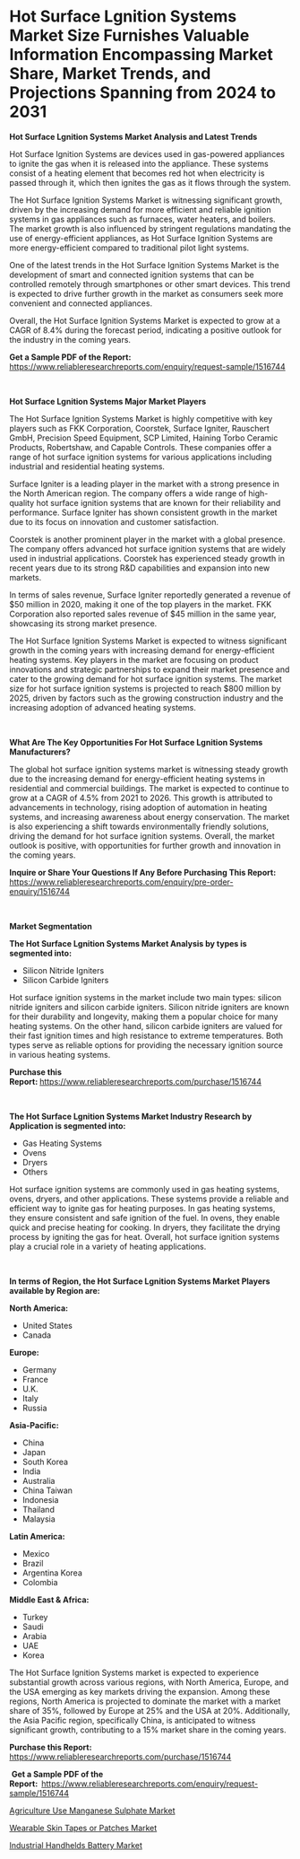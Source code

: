 <p><h1>Hot Surface Lgnition Systems Market Size Furnishes Valuable Information Encompassing Market Share, Market Trends, and Projections Spanning from 2024 to 2031</h1></p><p><strong>Hot Surface Lgnition Systems Market Analysis and Latest Trends</strong></p>
<p><p>Hot Surface Ignition Systems are devices used in gas-powered appliances to ignite the gas when it is released into the appliance. These systems consist of a heating element that becomes red hot when electricity is passed through it, which then ignites the gas as it flows through the system. </p><p>The Hot Surface Ignition Systems Market is witnessing significant growth, driven by the increasing demand for more efficient and reliable ignition systems in gas appliances such as furnaces, water heaters, and boilers. The market growth is also influenced by stringent regulations mandating the use of energy-efficient appliances, as Hot Surface Ignition Systems are more energy-efficient compared to traditional pilot light systems.</p><p>One of the latest trends in the Hot Surface Ignition Systems Market is the development of smart and connected ignition systems that can be controlled remotely through smartphones or other smart devices. This trend is expected to drive further growth in the market as consumers seek more convenient and connected appliances.</p><p>Overall, the Hot Surface Ignition Systems Market is expected to grow at a CAGR of 8.4% during the forecast period, indicating a positive outlook for the industry in the coming years.</p></p>
<p><strong>Get a Sample PDF of the Report:&nbsp;</strong> <a href="https://www.reliableresearchreports.com/enquiry/request-sample/1516744">https://www.reliableresearchreports.com/enquiry/request-sample/1516744</a></p>
<p>&nbsp;</p>
<p><strong>Hot Surface Lgnition Systems Major Market Players</strong></p>
<p><p>The Hot Surface Ignition Systems Market is highly competitive with key players such as FKK Corporation, Coorstek, Surface Igniter, Rauschert GmbH, Precision Speed Equipment, SCP Limited, Haining Torbo Ceramic Products, Robertshaw, and Capable Controls. These companies offer a range of hot surface ignition systems for various applications including industrial and residential heating systems.</p><p>Surface Igniter is a leading player in the market with a strong presence in the North American region. The company offers a wide range of high-quality hot surface ignition systems that are known for their reliability and performance. Surface Igniter has shown consistent growth in the market due to its focus on innovation and customer satisfaction.</p><p>Coorstek is another prominent player in the market with a global presence. The company offers advanced hot surface ignition systems that are widely used in industrial applications. Coorstek has experienced steady growth in recent years due to its strong R&D capabilities and expansion into new markets.</p><p>In terms of sales revenue, Surface Igniter reportedly generated a revenue of $50 million in 2020, making it one of the top players in the market. FKK Corporation also reported sales revenue of $45 million in the same year, showcasing its strong market presence.</p><p>The Hot Surface Ignition Systems Market is expected to witness significant growth in the coming years with increasing demand for energy-efficient heating systems. Key players in the market are focusing on product innovations and strategic partnerships to expand their market presence and cater to the growing demand for hot surface ignition systems. The market size for hot surface ignition systems is projected to reach $800 million by 2025, driven by factors such as the growing construction industry and the increasing adoption of advanced heating systems.</p></p>
<p>&nbsp;</p>
<p><strong>What Are The Key Opportunities For Hot Surface Lgnition Systems Manufacturers?</strong></p>
<p><p>The global hot surface ignition systems market is witnessing steady growth due to the increasing demand for energy-efficient heating systems in residential and commercial buildings. The market is expected to continue to grow at a CAGR of 4.5% from 2021 to 2026. This growth is attributed to advancements in technology, rising adoption of automation in heating systems, and increasing awareness about energy conservation. The market is also experiencing a shift towards environmentally friendly solutions, driving the demand for hot surface ignition systems. Overall, the market outlook is positive, with opportunities for further growth and innovation in the coming years.</p></p>
<p><strong>Inquire or Share Your Questions If Any Before Purchasing This Report:</strong> <a href="https://www.reliableresearchreports.com/enquiry/pre-order-enquiry/1516744">https://www.reliableresearchreports.com/enquiry/pre-order-enquiry/1516744</a></p>
<p>&nbsp;</p>
<p><strong>Market Segmentation</strong></p>
<p><strong>The Hot Surface Lgnition Systems Market Analysis by types is segmented into:</strong></p>
<p><ul><li>Silicon Nitride Igniters</li><li>Silicon Carbide Igniters</li></ul></p>
<p><p>Hot surface ignition systems in the market include two main types: silicon nitride igniters and silicon carbide igniters. Silicon nitride igniters are known for their durability and longevity, making them a popular choice for many heating systems. On the other hand, silicon carbide igniters are valued for their fast ignition times and high resistance to extreme temperatures. Both types serve as reliable options for providing the necessary ignition source in various heating systems.</p></p>
<p><strong>Purchase this Report:&nbsp;</strong><a href="https://www.reliableresearchreports.com/purchase/1516744">https://www.reliableresearchreports.com/purchase/1516744</a></p>
<p>&nbsp;</p>
<p><strong>The Hot Surface Lgnition Systems Market Industry Research by Application is segmented into:</strong></p>
<p><ul><li>Gas Heating Systems</li><li>Ovens</li><li>Dryers</li><li>Others</li></ul></p>
<p><p>Hot surface ignition systems are commonly used in gas heating systems, ovens, dryers, and other applications. These systems provide a reliable and efficient way to ignite gas for heating purposes. In gas heating systems, they ensure consistent and safe ignition of the fuel. In ovens, they enable quick and precise heating for cooking. In dryers, they facilitate the drying process by igniting the gas for heat. Overall, hot surface ignition systems play a crucial role in a variety of heating applications.</p></p>
<p>&nbsp;</p>
<p><strong>In terms of Region, the Hot Surface Lgnition Systems Market Players available by Region are:</strong></p>
<p>
    <p> <strong> North America: </strong>
        <ul>
            <li>United States</li>
            <li>Canada</li>
        </ul>
        </p> 
    <p> <strong> Europe: </strong>
        <ul>
            <li>Germany</li>
            <li>France</li>
            <li>U.K.</li>
            <li>Italy</li>
            <li>Russia</li>
        </ul>
        </p> 
    <p> <strong> Asia-Pacific: </strong>
        <ul>
            <li>China</li>
            <li>Japan</li>
            <li>South Korea</li>
            <li>India</li>
            <li>Australia</li>
            <li>China Taiwan</li>
            <li>Indonesia</li>
            <li>Thailand</li>
            <li>Malaysia</li>
        </ul>
        </p> 
    <p> <strong> Latin America: </strong>
        <ul>
            <li>Mexico</li>
            <li>Brazil</li>
            <li>Argentina Korea</li>
            <li>Colombia</li>
        </ul>
        </p> 
    <p> <strong> Middle East & Africa: </strong>
        <ul>
            <li>Turkey</li>
            <li>Saudi</li>
            <li>Arabia</li>
            <li>UAE</li>
            <li>Korea</li>
        </ul>
    </p>
    </p>
<p><p>The Hot Surface Ignition Systems market is expected to experience substantial growth across various regions, with North America, Europe, and the USA emerging as key markets driving the expansion. Among these regions, North America is projected to dominate the market with a market share of 35%, followed by Europe at 25% and the USA at 20%. Additionally, the Asia Pacific region, specifically China, is anticipated to witness significant growth, contributing to a 15% market share in the coming years.</p></p>
<p><strong>Purchase this Report: </strong><a href="https://www.reliableresearchreports.com/purchase/1516744">https://www.reliableresearchreports.com/purchase/1516744</a></p>
<p>&nbsp;<strong>Get a Sample PDF of the Report:&nbsp;&nbsp;</strong><a href="https://www.reliableresearchreports.com/enquiry/request-sample/1516744">https://www.reliableresearchreports.com/enquiry/request-sample/1516744</a></p>
<p><strong></strong></p>
<p><p><a href="https://view.publitas.com/reportprime-1/agriculture-use-manganese-sulphate-market-with-the-goal-of-estimating-the-market-size-and-future-growth-potential-of-various-market-segments-based-on-component-applications-end-user-and-region/">Agriculture Use Manganese Sulphate Market</a></p><p><a href="https://view.publitas.com/reportprime-1/decoding-the-wearable-skin-tapes-or-patches-market-a-deep-dive-into-the-latest-market-trends-market-segmentation-and-competitive-analysis/">Wearable Skin Tapes or Patches Market</a></p><p><a href="https://view.publitas.com/reportprime-1/industrial-handhelds-battery-market-size-reflecting-a-forecast-till-2031-market-by-type-by-application-and-by-geography/">Industrial Handhelds Battery Market</a></p></p>